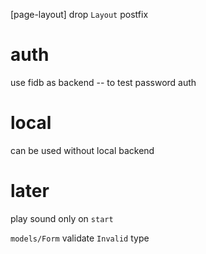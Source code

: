 [page-layout] drop `Layout` postfix

# auth

use fidb as backend -- to test password auth

# local

can be used without local backend

# later

play sound only on `start`

`models/Form` validate `Invalid` type
